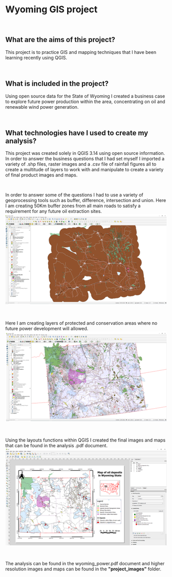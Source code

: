 # Wyoming GIS project

<br>

## What are the aims of this project?

This project is to practice GIS and mapping techniques that I have been learning recently using QGIS.

<br>

## What is included in the project?

Using open source data for the State of Wyoming I created a business case to explore future power production within the area, concentrating on oil and renewable wind power generation.

<br>

## What technologies have I used to create my analysis?

This project was created solely in QGIS 3.14 using open source information.  In order to answer the business questions that I had set myself I imported a variety of .shp files, raster images and a .csv file of rainfall figures all to create a multitude of layers to work with and manipulate to create a variety of final product images and maps.   

<br>

In order to answer some of the questions I had to use a variety of geoprocessing tools such as buffer, difference, intersection and union.  Here I am creating 50Km buffer zones from all main roads to satisfy a requirement for any future oil extraction sites.
![Using buffers](https://github.com/NickCunnington/Wyoming_GIS_project/blob/main/readme_images/50kroads2.PNG)

<br>

Here I am creating layers of protected and conservation areas where no future power development will allowed.
![Protected areas](https://github.com/NickCunnington/Wyoming_GIS_project/blob/main/readme_images/dem2.PNG)

<br>

Using the layouts functions within QGIS I created the final images and maps that can be found in the analysis .pdf document.
![Using layouts](https://github.com/NickCunnington/Wyoming_GIS_project/blob/main/readme_images/oil_map2.png)

<br>

The analysis can be found in the wyoming_power.pdf document and higher resolution images and maps can be found in the **"project_images"** folder.
